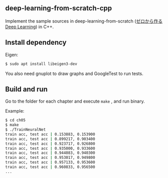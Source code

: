 ## deep-learning-from-scratch-cpp
Implement the sample sources in deep-learning-from-scratch ([ゼロから作る Deep Learning](https://github.com/oreilly-japan/deep-learning-from-scratch)) in C++.

## Install dependency
Eigen:

```bash
$ sudo apt install libeigen3-dev
```

You also need gnuplot to draw graphs and GoogleTest to run tests.

## Build and run
Go to the folder for each chapter and execute `make` , and run binary.

Example:

```bash
$ cd ch05
$ make
$ ./TrainNeuralNet
train acc, test acc | 0.153883, 0.153900
train acc, test acc | 0.899217, 0.903400
train acc, test acc | 0.923717, 0.926800
train acc, test acc | 0.935000, 0.933600
train acc, test acc | 0.944083, 0.940300
train acc, test acc | 0.953017, 0.949800
train acc, test acc | 0.957133, 0.953600
train acc, test acc | 0.960833, 0.956500
...
```
